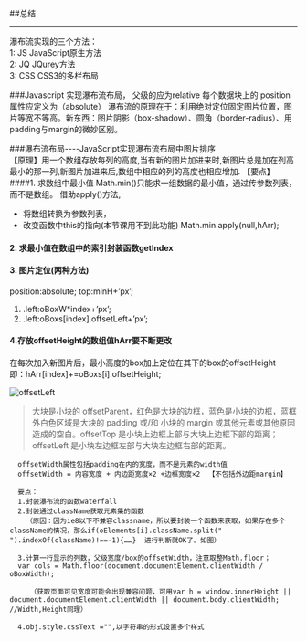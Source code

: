 ##总结
***
瀑布流实现的三个方法：<br>
1: JS JavaScript原生方法<br>
2: JQ JQurey方法<br>
3: CSS CSS3的多栏布局<br>

###Javascript 实现瀑布流布局，
父级的应为relative
每个数据块上的 position 属性应定义为（absolute）
瀑布流的原理在于：利用绝对定位固定图片位置，图片等宽不等高。新东西：图片阴影（box-shadow）、圆角（border-radius）、用padding与margin的微妙区别。

###瀑布流布局----JavaScript实现瀑布流布局中图片排序<br>
   【原理】用一个数组存放每列的高度,当有新的图片加进来时,新图片总是加在列高最小的那一列,新图片加进来后,数组中相应的列的高度也相应增加.
   【要点】
   ####1. 求数组中最小值
   Math.min()只能求一组数据的最小值，通过传参数列表，而不是数组。
   借助apply()方法,
  *  将数组转换为参数列表，
  *  改变函数中this的指向(本节课用不到此功能)
   Math.min.apply(null,hArr);
 ####  2. 求最小值在数组中的索引封装函数getIndex
 ####  3. 图片定位(两种方法)
  position:absolute;
  top:minH+’px’;
   1) .left:oBoxW*index+’px’;
   2) .left:oBoxs[index].offsetLeft+’px’;
   #### 4.存放offsetHeight的数组值hArr要不断更改
   在每次加入新图片后，最小高度的box加上定位在其下的box的offsetHeight <br>即：hArr[index]+=oBoxs[i].offsetHeight;

 ![offsetLeft](http://www.cftea.com/c/2009/01/R3MW6VH4GID77IZV/REUW6Z0WU6ZHU5EK.png)
 >大块是小块的 offsetParent，红色是大块的边框，蓝色是小块的边框，蓝框外白色区域是大块的 padding 或/和 小块的 margin 或其他元素或其他原因造成的空白。offsetTop 是小块上边框上部与大块上边框下部的距离；offsetLeft 是小块左边框左部与大块左边框右部的距离。

      offsetWidth属性包括padding在内的宽度，而不是元素的width值
      offsetWidth = 内容宽度 + 内边距宽度×2 +边框宽度×2  【不包括外边距margin】

      要点：
      1.封装瀑布流的函数waterfall
      2.封装通过className获取元素集的函数
        （原因：因为ie8以下不兼容classname，所以要封装一个函数来获取，如果存在多个className的情况，那么if(oElements[i].className.split(" ").indexOf(className)!==-1){……}  进行判断就OK了。如图）

      3.计算一行显示的列数，父级宽度/box的offsetWidth，注意取整Math.floor；
      var cols = Math.floor(document.documentElement.clientWidth / oBoxWidth);

         （获取页面可见宽度可能会出现兼容问题，可用var h = window.innerHeight || document.documentElement.clientWidth || document.body.clientWidth;   //Width,Height同理）

      4.obj.style.cssText ="",以字符串的形式设置多个样式

